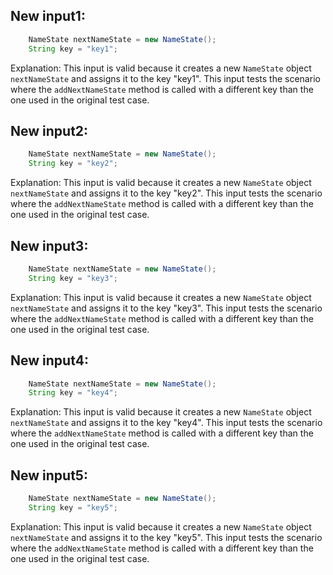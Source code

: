 ## New input1:
```java
    NameState nextNameState = new NameState();
    String key = "key1";
```
Explanation: This input is valid because it creates a new `NameState` object `nextNameState` and assigns it to the key "key1". This input tests the scenario where the `addNextNameState` method is called with a different key than the one used in the original test case.

## New input2:
```java
    NameState nextNameState = new NameState();
    String key = "key2";
```
Explanation: This input is valid because it creates a new `NameState` object `nextNameState` and assigns it to the key "key2". This input tests the scenario where the `addNextNameState` method is called with a different key than the one used in the original test case.

## New input3:
```java
    NameState nextNameState = new NameState();
    String key = "key3";
```
Explanation: This input is valid because it creates a new `NameState` object `nextNameState` and assigns it to the key "key3". This input tests the scenario where the `addNextNameState` method is called with a different key than the one used in the original test case.

## New input4:
```java
    NameState nextNameState = new NameState();
    String key = "key4";
```
Explanation: This input is valid because it creates a new `NameState` object `nextNameState` and assigns it to the key "key4". This input tests the scenario where the `addNextNameState` method is called with a different key than the one used in the original test case.

## New input5:
```java
    NameState nextNameState = new NameState();
    String key = "key5";
```
Explanation: This input is valid because it creates a new `NameState` object `nextNameState` and assigns it to the key "key5". This input tests the scenario where the `addNextNameState` method is called with a different key than the one used in the original test case.